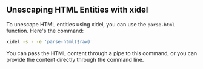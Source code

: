 ## Unescaping HTML Entities with xidel

To unescape HTML entities using xidel, you can use the `parse-html` function. Here's the command:
```bash
xidel -s - -e 'parse-html($raw)'
```
You can pass the HTML content through a pipe to this command, or you can provide the content directly through the command line.
